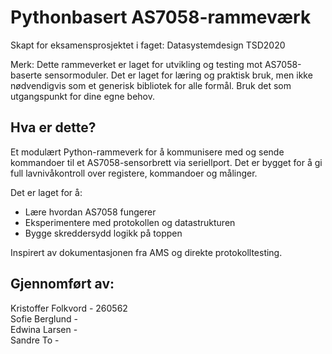 # Pythonbasert AS7058-rammeværk

Skapt for eksamensprosjektet i faget: Datasystemdesign TSD2020

Merk: Dette rammeverket er laget for utvikling og testing mot AS7058-baserte sensormoduler. Det er laget for læring og praktisk bruk, men ikke nødvendigvis som et generisk bibliotek for alle formål. Bruk det som utgangspunkt for dine egne behov.

## Hva er dette?

Et modulært Python-rammeverk for å kommunisere med og sende kommandoer til et AS7058-sensorbrett via seriellport. Det er bygget for å gi full lavnivåkontroll over registere, kommandoer og målinger.

Det er laget for å:
- Lære hvordan AS7058 fungerer
- Eksperimentere med protokollen og datastrukturen
- Bygge skreddersydd logikk på toppen

Inspirert av dokumentasjonen fra AMS og direkte protokolltesting.

## Gjennomført av:
Kristoffer Folkvord - 260562 <br/>
Sofie Berglund - <br/>
Edwina Larsen - <br/>
Sandre To - 

